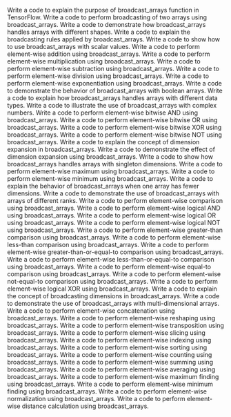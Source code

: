 Write a code to explain the purpose of broadcast_arrays function in TensorFlow.
Write a code to perform broadcasting of two arrays using broadcast_arrays.
Write a code to demonstrate how broadcast_arrays handles arrays with different shapes.
Write a code to explain the broadcasting rules applied by broadcast_arrays.
Write a code to show how to use broadcast_arrays with scalar values.
Write a code to perform element-wise addition using broadcast_arrays.
Write a code to perform element-wise multiplication using broadcast_arrays.
Write a code to perform element-wise subtraction using broadcast_arrays.
Write a code to perform element-wise division using broadcast_arrays.
Write a code to perform element-wise exponentiation using broadcast_arrays.
Write a code to demonstrate the behavior of broadcast_arrays with boolean arrays.
Write a code to explain how broadcast_arrays handles arrays with different data types.
Write a code to illustrate the use of broadcast_arrays with complex numbers.
Write a code to perform element-wise bitwise AND using broadcast_arrays.
Write a code to perform element-wise bitwise OR using broadcast_arrays.
Write a code to perform element-wise bitwise XOR using broadcast_arrays.
Write a code to perform element-wise bitwise NOT using broadcast_arrays.
Write a code to explain the concept of dimension expansion in broadcast_arrays.
Write a code to demonstrate the effect of dimension expansion using broadcast_arrays.
Write a code to show how broadcast_arrays handles arrays with singleton dimensions.
Write a code to perform element-wise maximum using broadcast_arrays.
Write a code to perform element-wise minimum using broadcast_arrays.
Write a code to explain the behavior of broadcast_arrays when one array has fewer dimensions.
Write a code to demonstrate the use of broadcast_arrays with arrays of different ranks.
Write a code to perform element-wise comparison using broadcast_arrays.
Write a code to perform element-wise logical AND using broadcast_arrays.
Write a code to perform element-wise logical OR using broadcast_arrays.
Write a code to perform element-wise logical NOT using broadcast_arrays.
Write a code to perform element-wise greater-than comparison using broadcast_arrays.
Write a code to perform element-wise less-than comparison using broadcast_arrays.
Write a code to perform element-wise greater-than-or-equal-to comparison using broadcast_arrays.
Write a code to perform element-wise less-than-or-equal-to comparison using broadcast_arrays.
Write a code to perform element-wise equal-to comparison using broadcast_arrays.
Write a code to perform element-wise not-equal-to comparison using broadcast_arrays.
Write a code to perform element-wise logical XOR using broadcast_arrays.
Write a code to explain the concept of broadcasting dimensions in broadcast_arrays.
Write a code to demonstrate the use of broadcast_arrays with multi-dimensional arrays.
Write a code to perform element-wise concatenation using broadcast_arrays.
Write a code to perform element-wise reshaping using broadcast_arrays.
Write a code to perform element-wise transposition using broadcast_arrays.
Write a code to perform element-wise slicing using broadcast_arrays.
Write a code to perform element-wise indexing using broadcast_arrays.
Write a code to perform element-wise sorting using broadcast_arrays.
Write a code to perform element-wise counting using broadcast_arrays.
Write a code to perform element-wise summing using broadcast_arrays.
Write a code to perform element-wise averaging using broadcast_arrays.
Write a code to perform element-wise maximum finding using broadcast_arrays.
Write a code to perform element-wise minimum finding using broadcast_arrays.
Write a code to perform element-wise normalization using broadcast_arrays.
Write a code to perform element-wise distance calculation using broadcast_arrays.